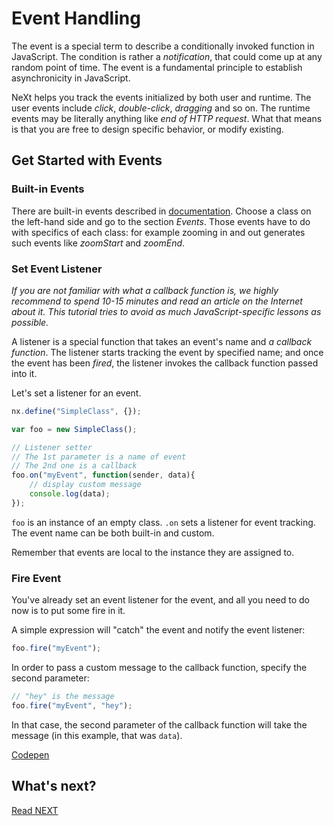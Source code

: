 # Event Handling
The event is a special term to describe a conditionally invoked function in JavaScript. The condition is rather a *notification*, that could come up at any random point of time. The event is a fundamental principle to establish asynchronicity in JavaScript.

NeXt helps you track the events initialized by both user and runtime. The user events include *click*, *double-click*, *dragging* and so on. The runtime events may be literally anything like *end of HTTP request*. What that means is that you are free to design specific behavior, or modify existing.

## Get Started with Events
### Built-in Events
There are built-in events described in [documentation](https://developer.cisco.com/site/neXt/document/api-reference-manual/). Choose a class on the left-hand side and go to the section *Events*. Those events have to do with specifics of each class: for example zooming in and out generates such events like *zoomStart* and *zoomEnd*. 


### Set Event Listener
*If you are not familiar with what a callback function is, we highly recommend to spend 10-15 minutes and read an article on the Internet about it. This tutorial tries to avoid as much JavaScript-specific lessons as possible.*

A listener is a special function that takes an event's name and *a callback function*. The listener starts tracking the event by specified name; and once the event has been *fired*, the listener invokes the callback function passed into it.

Let's set a listener for an event.

```JavaScript
nx.define("SimpleClass", {});

var foo = new SimpleClass();

// Listener setter
// The 1st parameter is a name of event
// The 2nd one is a callback
foo.on("myEvent", function(sender, data){
	// display custom message
	console.log(data);
});
```

```foo``` is an instance of an empty class. ```.on``` sets a listener for event tracking. The event name can be both built-in and custom.

Remember that events are local to the instance they are assigned to. 

### Fire Event
You've already set an event listener for the event, and all you need to do now is to put some fire in it. 

A simple expression will "catch" the event and notify the event listener:

```JavaScript
foo.fire("myEvent");
```

In order to pass a custom message to the callback function, specify the second parameter:

```JavaScript
// "hey" is the message
foo.fire("myEvent", "hey");
```

In that case, the second parameter of the callback function will take the message (in this example, that was ```data```).

[Codepen](http://codepen.io/NEXTSUPPORT/pen/OXZLZr)

## What's next?


[Read NEXT](tutorial-006.md)
